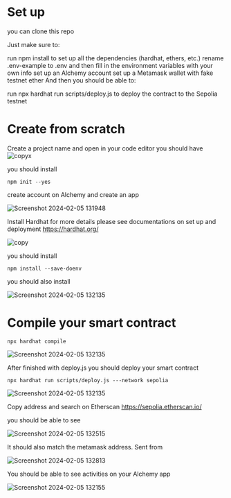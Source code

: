 # Set up 
you can clone this repo

Just make sure to:

run npm install to set up all the dependencies (hardhat, ethers, etc.)
rename .env-example to .env and then fill in the environment variables with your own info
set up an Alchemy account 
set up a Metamask wallet with fake testnet ether
And then you should be able to:

run npx hardhat run scripts/deploy.js to deploy the contract to the Sepolia testnet

# Create from scratch
Create a project name and open in your code editor
you should have 
![copyx](https://github.com/DCVglobalnetwork/MyMessageContract/assets/105791829/3510e0c7-54fe-49bd-8525-688c669860a0)

you should install 

```shell
npm init --yes
```

create account on Alchemy and create an app 

![Screenshot 2024-02-05 131948](https://github.com/DCVglobalnetwork/MyMessageContract/assets/105791829/18740a07-1f26-4aaf-8148-a734d1c867dc)


Install Hardhat for more details please see documentations on set up and deployment https://hardhat.org/ 


![copy](https://github.com/DCVglobalnetwork/MyMessageContract/assets/105791829/ab54769c-edfb-423e-8e4c-05d043aafba0)

you should install 

```shell
npm install --save-doenv
```

you should also install 

![Screenshot 2024-02-05 132135](https://github.com/DCVglobalnetwork/MyMessageContract/assets/105791829/30b90f0d-45cf-417e-ae57-d41aaa67591d)

# Compile your smart contract 

```shell
npx hardhat compile
```

![Screenshot 2024-02-05 132135](https://github.com/DCVglobalnetwork/MyMessageContract/assets/105791829/1088378c-018a-4d5a-94ef-596b60765591)

After finished with deploy.js you should deploy your smart contract 

```shell
npx hardhat run scripts/deploy.js ---network sepolia

```
![Screenshot 2024-02-05 132135](https://github.com/DCVglobalnetwork/MyMessageContract/assets/105791829/a8297cce-f347-4689-b10b-ad0b0260c7f6)

Copy address and search on Etherscan https://sepolia.etherscan.io/ 

you should be able to see 

![Screenshot 2024-02-05 132515](https://github.com/DCVglobalnetwork/MyMessageContract/assets/105791829/39c3ba36-586b-4dae-8274-ee86e5414869)


It should also match the metamask address. Sent from 

![Screenshot 2024-02-05 132813](https://github.com/DCVglobalnetwork/MyMessageContract/assets/105791829/4405d5bb-fd4b-4a2a-8611-142dfc16f63b)




You should be able to see activities on your Alchemy app 

![Screenshot 2024-02-05 132155](https://github.com/DCVglobalnetwork/MyMessageContract/assets/105791829/b98b1752-c5d3-42c4-9865-c299579e9501)









